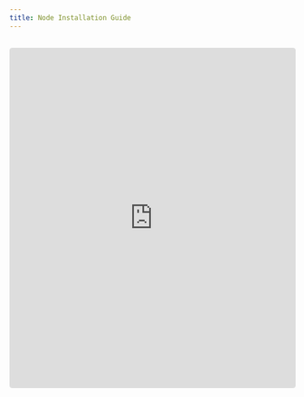 ```yaml
---
title: Node Installation Guide
---
```


<iframe 
  src="https://esgf-node.ipsl.upmc.fr/projects/esgf-ipsl/" 
  width="100%" 
  height="600px" 
  frameborder="0"
  style="border:1px solid #ddd; border-radius:4px; margin:1rem 0;"
  loading="lazy"
></iframe>

